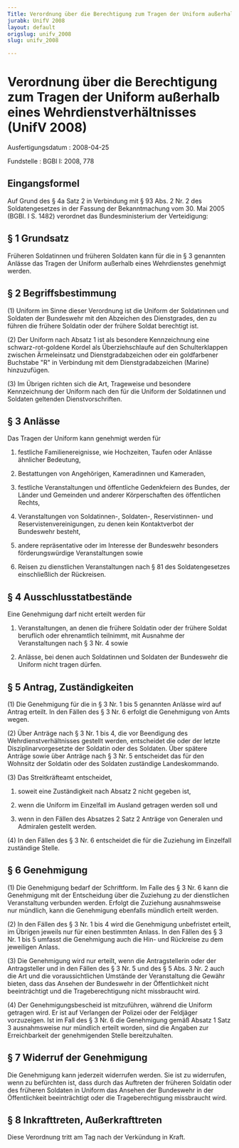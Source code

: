 ```yaml
---
Title: Verordnung über die Berechtigung zum Tragen der Uniform außerhalb eines Wehrdienstverhältnisses
jurabk: UnifV 2008
layout: default
origslug: unifv_2008
slug: unifv_2008

---
```


# Verordnung über die Berechtigung zum Tragen der Uniform außerhalb eines Wehrdienstverhältnisses (UnifV 2008)

Ausfertigungsdatum
:   2008-04-25

Fundstelle
:   BGBl I: 2008, 778

## Eingangsformel

Auf Grund des § 4a Satz 2 in Verbindung mit § 93 Abs. 2 Nr. 2 des
Soldatengesetzes in der Fassung der Bekanntmachung vom 30. Mai 2005
(BGBl. I S. 1482) verordnet das Bundesministerium der Verteidigung:

## § 1 Grundsatz

Früheren Soldatinnen und früheren Soldaten kann für die in § 3
genannten Anlässe das Tragen der Uniform außerhalb eines Wehrdienstes
genehmigt werden.

## § 2 Begriffsbestimmung

(1) Uniform im Sinne dieser Verordnung ist die Uniform der Soldatinnen
und Soldaten der Bundeswehr mit den Abzeichen des Dienstgrades, den zu
führen die frühere Soldatin oder der frühere Soldat berechtigt ist.

(2) Der Uniform nach Absatz 1 ist als besondere Kennzeichnung eine
schwarz-rot-goldene Kordel als Überziehschlaufe auf den
Schulterklappen zwischen Ärmeleinsatz und Dienstgradabzeichen oder ein
goldfarbener Buchstabe "R" in Verbindung mit dem Dienstgradabzeichen
(Marine) hinzuzufügen.

(3) Im Übrigen richten sich die Art, Trageweise und besondere
Kennzeichnung der Uniform nach den für die Uniform der Soldatinnen und
Soldaten geltenden Dienstvorschriften.

## § 3 Anlässe

Das Tragen der Uniform kann genehmigt werden für

1.  festliche Familienereignisse, wie Hochzeiten, Taufen oder Anlässe
    ähnlicher Bedeutung,


2.  Bestattungen von Angehörigen, Kameradinnen und Kameraden,


3.  festliche Veranstaltungen und öffentliche Gedenkfeiern des Bundes, der
    Länder und Gemeinden und anderer Körperschaften des öffentlichen
    Rechts,


4.  Veranstaltungen von Soldatinnen-, Soldaten-, Reservistinnen- und
    Reservistenvereinigungen, zu denen kein Kontaktverbot der Bundeswehr
    besteht,


5.  andere repräsentative oder im Interesse der Bundeswehr besonders
    förderungswürdige Veranstaltungen sowie


6.  Reisen zu dienstlichen Veranstaltungen nach § 81 des Soldatengesetzes
    einschließlich der Rückreisen.

## § 4 Ausschlusstatbestände

Eine Genehmigung darf nicht erteilt werden für

1.  Veranstaltungen, an denen die frühere Soldatin oder der frühere Soldat
    beruflich oder ehrenamtlich teilnimmt, mit Ausnahme der
    Veranstaltungen nach § 3 Nr. 4 sowie


2.  Anlässe, bei denen auch Soldatinnen und Soldaten der Bundeswehr die
    Uniform nicht tragen dürfen.

## § 5 Antrag, Zuständigkeiten

(1) Die Genehmigung für die in § 3 Nr. 1 bis 5 genannten Anlässe wird
auf Antrag erteilt. In den Fällen des § 3 Nr. 6 erfolgt die
Genehmigung von Amts wegen.

(2) Über Anträge nach § 3 Nr. 1 bis 4, die vor Beendigung des
Wehrdienstverhältnisses gestellt werden, entscheidet die oder der
letzte Disziplinarvorgesetzte der Soldatin oder des Soldaten. Über
spätere Anträge sowie über Anträge nach § 3 Nr. 5 entscheidet das für
den Wohnsitz der Soldatin oder des Soldaten zuständige Landeskommando.

(3) Das Streitkräfteamt entscheidet,

1.  soweit eine Zuständigkeit nach Absatz 2 nicht gegeben ist,


2.  wenn die Uniform im Einzelfall im Ausland getragen werden soll und


3.  wenn in den Fällen des Absatzes 2 Satz 2 Anträge von Generalen und
    Admiralen gestellt werden.




(4) In den Fällen des § 3 Nr. 6 entscheidet die für die Zuziehung im
Einzelfall zuständige Stelle.

## § 6 Genehmigung

(1) Die Genehmigung bedarf der Schriftform. Im Falle des § 3 Nr. 6
kann die Genehmigung mit der Entscheidung über die Zuziehung zu der
dienstlichen Veranstaltung verbunden werden. Erfolgt die Zuziehung
ausnahmsweise nur mündlich, kann die Genehmigung ebenfalls mündlich
erteilt werden.

(2) In den Fällen des § 3 Nr. 1 bis 4 wird die Genehmigung unbefristet
erteilt, im Übrigen jeweils nur für einen bestimmten Anlass. In den
Fällen des § 3 Nr. 1 bis 5 umfasst die Genehmigung auch die Hin- und
Rückreise zu dem jeweiligen Anlass.

(3) Die Genehmigung wird nur erteilt, wenn die Antragstellerin oder
der Antragsteller und in den Fällen des § 3 Nr. 5 und des § 5 Abs. 3
Nr. 2 auch die Art und die voraussichtlichen Umstände der
Veranstaltung die Gewähr bieten, dass das Ansehen der Bundeswehr in
der Öffentlichkeit nicht beeinträchtigt und die Trageberechtigung
nicht missbraucht wird.

(4) Der Genehmigungsbescheid ist mitzuführen, während die Uniform
getragen wird. Er ist auf Verlangen der Polizei oder der Feldjäger
vorzuzeigen. Ist im Fall des § 3 Nr. 6 die Genehmigung gemäß Absatz 1
Satz 3 ausnahmsweise nur mündlich erteilt worden, sind die Angaben zur
Erreichbarkeit der genehmigenden Stelle bereitzuhalten.

## § 7 Widerruf der Genehmigung

Die Genehmigung kann jederzeit widerrufen werden. Sie ist zu
widerrufen, wenn zu befürchten ist, dass durch das Auftreten der
früheren Soldatin oder des früheren Soldaten in Uniform das Ansehen
der Bundeswehr in der Öffentlichkeit beeinträchtigt oder die
Trageberechtigung missbraucht wird.

## § 8 Inkrafttreten, Außerkrafttreten

Diese Verordnung tritt am Tag nach der Verkündung in Kraft.

